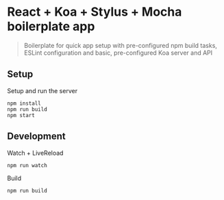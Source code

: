 # React + Koa + Stylus + Mocha boilerplate app

> Boilerplate for quick app setup with pre-configured npm build tasks, ESLint configuration and basic, pre-configured Koa server and API

## Setup

Setup and run the server

    npm install
    npm run build
    npm start

## Development

Watch + LiveReload

    npm run watch

Build

    npm run build